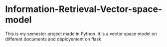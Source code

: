 # Information-Retrieval-Vector-space-model
This is my semester project made in Python. it is a vector space model on different documents and deployement on flask
